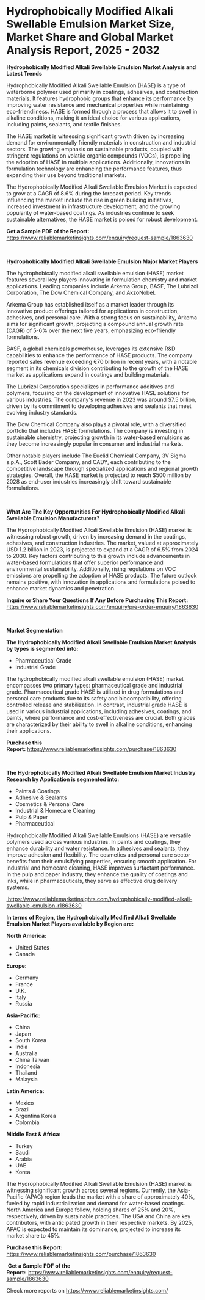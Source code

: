<p><h1>Hydrophobically Modified Alkali Swellable Emulsion Market Size, Market Share and Global Market Analysis Report, 2025 - 2032</h1></p><p><strong>Hydrophobically Modified Alkali Swellable Emulsion Market Analysis and Latest Trends</strong></p>
<p><p>Hydrophobically Modified Alkali Swellable Emulsion (HASE) is a type of waterborne polymer used primarily in coatings, adhesives, and construction materials. It features hydrophobic groups that enhance its performance by improving water resistance and mechanical properties while maintaining eco-friendliness. HASE is formed through a process that allows it to swell in alkaline conditions, making it an ideal choice for various applications, including paints, sealants, and textile finishes.</p><p>The HASE market is witnessing significant growth driven by increasing demand for environmentally friendly materials in construction and industrial sectors. The growing emphasis on sustainable products, coupled with stringent regulations on volatile organic compounds (VOCs), is propelling the adoption of HASE in multiple applications. Additionally, innovations in formulation technology are enhancing the performance features, thus expanding their use beyond traditional markets.</p><p>The Hydrophobically Modified Alkali Swellable Emulsion Market is expected to grow at a CAGR of 8.6% during the forecast period. Key trends influencing the market include the rise in green building initiatives, increased investment in infrastructure development, and the growing popularity of water-based coatings. As industries continue to seek sustainable alternatives, the HASE market is poised for robust development.</p></p>
<p><strong>Get a Sample PDF of the Report:&nbsp;</strong> <a href="https://www.reliablemarketinsights.com/enquiry/request-sample/1863630?utm_campaign=2647&utm_medium=2&utm_source=Github&utm_content=ia&utm_term=01042025&utm_id=hydrophobically-modified-alkali-swellable-emulsion">https://www.reliablemarketinsights.com/enquiry/request-sample/1863630</a></p>
<p>&nbsp;</p>
<p><strong>Hydrophobically Modified Alkali Swellable Emulsion Major Market Players</strong></p>
<p><p>The hydrophobically modified alkali swellable emulsion (HASE) market features several key players innovating in formulation chemistry and market applications. Leading companies include Arkema Group, BASF, The Lubrizol Corporation, The Dow Chemical Company, and AkzoNobel.</p><p>Arkema Group has established itself as a market leader through its innovative product offerings tailored for applications in construction, adhesives, and personal care. With a strong focus on sustainability, Arkema aims for significant growth, projecting a compound annual growth rate (CAGR) of 5-6% over the next five years, emphasizing eco-friendly formulations.</p><p>BASF, a global chemicals powerhouse, leverages its extensive R&D capabilities to enhance the performance of HASE products. The company reported sales revenue exceeding €70 billion in recent years, with a notable segment in its chemicals division contributing to the growth of the HASE market as applications expand in coatings and building materials.</p><p>The Lubrizol Corporation specializes in performance additives and polymers, focusing on the development of innovative HASE solutions for various industries. The company's revenue in 2023 was around $7.5 billion, driven by its commitment to developing adhesives and sealants that meet evolving industry standards.</p><p>The Dow Chemical Company also plays a pivotal role, with a diversified portfolio that includes HASE formulations. The company is investing in sustainable chemistry, projecting growth in its water-based emulsions as they become increasingly popular in consumer and industrial markets.</p><p>Other notable players include The Euclid Chemical Company, 3V Sigma s.p.A., Scott Bader Company, and CADY, each contributing to the competitive landscape through specialized applications and regional growth strategies. Overall, the HASE market is projected to reach $500 million by 2028 as end-user industries increasingly shift toward sustainable formulations.</p></p>
<p>&nbsp;</p>
<p><strong>What Are The Key Opportunities For Hydrophobically Modified Alkali Swellable Emulsion Manufacturers?</strong></p>
<p><p>The Hydrophobically Modified Alkali Swellable Emulsion (HASE) market is witnessing robust growth, driven by increasing demand in the coatings, adhesives, and construction industries. The market, valued at approximately USD 1.2 billion in 2023, is projected to expand at a CAGR of 6.5% from 2024 to 2030. Key factors contributing to this growth include advancements in water-based formulations that offer superior performance and environmental sustainability. Additionally, rising regulations on VOC emissions are propelling the adoption of HASE products. The future outlook remains positive, with innovation in applications and formulations poised to enhance market dynamics and penetration.</p></p>
<p><strong>Inquire or Share Your Questions If Any Before Purchasing This Report:</strong> <a href="https://www.reliablemarketinsights.com/enquiry/pre-order-enquiry/1863630?utm_campaign=2647&utm_medium=2&utm_source=Github&utm_content=ia&utm_term=01042025&utm_id=hydrophobically-modified-alkali-swellable-emulsion">https://www.reliablemarketinsights.com/enquiry/pre-order-enquiry/1863630</a></p>
<p>&nbsp;</p>
<p><strong>Market Segmentation</strong></p>
<p><strong>The Hydrophobically Modified Alkali Swellable Emulsion Market Analysis by types is segmented into:</strong></p>
<p><ul><li>Pharmaceutical Grade</li><li>Industrial Grade</li></ul></p>
<p><p>The hydrophobically modified alkali swellable emulsion (HASE) market encompasses two primary types: pharmaceutical grade and industrial grade. Pharmaceutical grade HASE is utilized in drug formulations and personal care products due to its safety and biocompatibility, offering controlled release and stabilization. In contrast, industrial grade HASE is used in various industrial applications, including adhesives, coatings, and paints, where performance and cost-effectiveness are crucial. Both grades are characterized by their ability to swell in alkaline conditions, enhancing their applications.</p></p>
<p><strong>Purchase this Report:&nbsp;</strong><a href="https://www.reliablemarketinsights.com/purchase/1863630?utm_campaign=2647&utm_medium=2&utm_source=Github&utm_content=ia&utm_term=01042025&utm_id=hydrophobically-modified-alkali-swellable-emulsion">https://www.reliablemarketinsights.com/purchase/1863630</a></p>
<p>&nbsp;</p>
<p><strong>The Hydrophobically Modified Alkali Swellable Emulsion Market Industry Research by Application is segmented into:</strong></p>
<p><ul><li>Paints & Coatings</li><li>Adhesive & Sealants</li><li>Cosmetics & Personal Care</li><li>Industrial & Homecare Cleaning</li><li>Pulp & Paper</li><li>Pharmaceutical</li></ul></p>
<p><p>Hydrophobically Modified Alkali Swellable Emulsions (HASE) are versatile polymers used across various industries. In paints and coatings, they enhance durability and water resistance. In adhesives and sealants, they improve adhesion and flexibility. The cosmetics and personal care sector benefits from their emulsifying properties, ensuring smooth application. For industrial and homecare cleaning, HASE improves surfactant performance. In the pulp and paper industry, they enhance the quality of coatings and inks, while in pharmaceuticals, they serve as effective drug delivery systems.</p></p>
<p><a href="https://www.reliablemarketinsights.com/hydrophobically-modified-alkali-swellable-emulsion-r1863630?utm_campaign=2647&utm_medium=2&utm_source=Github&utm_content=ia&utm_term=01042025&utm_id=hydrophobically-modified-alkali-swellable-emulsion">&nbsp;https://www.reliablemarketinsights.com/hydrophobically-modified-alkali-swellable-emulsion-r1863630</a></p>
<p><strong>In terms of Region, the Hydrophobically Modified Alkali Swellable Emulsion Market Players available by Region are:</strong></p>
<p>
    <p> <strong> North America: </strong>
        <ul>
            <li>United States</li>
            <li>Canada</li>
        </ul>
        </p> 
    <p> <strong> Europe: </strong>
        <ul>
            <li>Germany</li>
            <li>France</li>
            <li>U.K.</li>
            <li>Italy</li>
            <li>Russia</li>
        </ul>
        </p> 
    <p> <strong> Asia-Pacific: </strong>
        <ul>
            <li>China</li>
            <li>Japan</li>
            <li>South Korea</li>
            <li>India</li>
            <li>Australia</li>
            <li>China Taiwan</li>
            <li>Indonesia</li>
            <li>Thailand</li>
            <li>Malaysia</li>
        </ul>
        </p> 
    <p> <strong> Latin America: </strong>
        <ul>
            <li>Mexico</li>
            <li>Brazil</li>
            <li>Argentina Korea</li>
            <li>Colombia</li>
        </ul>
        </p> 
    <p> <strong> Middle East & Africa: </strong>
        <ul>
            <li>Turkey</li>
            <li>Saudi</li>
            <li>Arabia</li>
            <li>UAE</li>
            <li>Korea</li>
        </ul>
    </p>
    </p>
<p><p>The Hydrophobically Modified Alkali Swellable Emulsion (HASE) market is witnessing significant growth across several regions. Currently, the Asia-Pacific (APAC) region leads the market with a share of approximately 40%, fueled by rapid industrialization and demand for water-based coatings. North America and Europe follow, holding shares of 25% and 20%, respectively, driven by sustainable practices. The USA and China are key contributors, with anticipated growth in their respective markets. By 2025, APAC is expected to maintain its dominance, projected to increase its market share to 45%.</p></p>
<p><strong>Purchase this Report: </strong><a href="https://www.reliablemarketinsights.com/purchase/1863630?utm_campaign=2647&utm_medium=2&utm_source=Github&utm_content=ia&utm_term=01042025&utm_id=hydrophobically-modified-alkali-swellable-emulsion">https://www.reliablemarketinsights.com/purchase/1863630</a></p>
<p>&nbsp;<strong>Get a Sample PDF of the Report:&nbsp;&nbsp;</strong><a href="https://www.reliablemarketinsights.com/enquiry/request-sample/1863630?utm_campaign=2647&utm_medium=2&utm_source=Github&utm_content=ia&utm_term=01042025&utm_id=hydrophobically-modified-alkali-swellable-emulsion">https://www.reliablemarketinsights.com/enquiry/request-sample/1863630</a></p>
<p><strong></strong></p>
<p>Check more reports on <a href="https://www.reliablemarketinsights.com/?utm_campaign=2647&utm_medium=2&utm_source=Github&utm_content=ia&utm_term=01042025&utm_id=hydrophobically-modified-alkali-swellable-emulsion">https://www.reliablemarketinsights.com/</a></p>